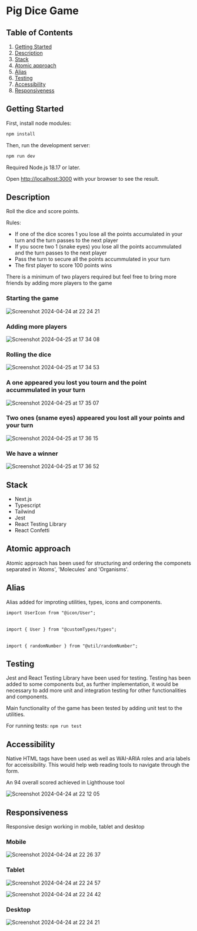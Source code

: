 # Pig Dice Game

## Table of Contents
1. [Getting Started](#getting-started)
2. [Description](#description)
3. [Stack](#stack)
4. [Atomic approach](#atomic-approach)
5. [Alias](#alias)
6. [Testing](#testing)
7. [Accessibility](#accessibility)
8. [Responsiveness](#responsiveness)

## Getting Started

First, install node modules:

```bash
npm install
```

Then, run the development server:

```bash
npm run dev
```

Required Node.js 18.17 or later.

Open [http://localhost:3000](http://localhost:3000) with your browser to see the result.

## Description

Roll the dice and score points.

Rules:
- If one of the dice scores 1 you lose all the points accumulated in your turn and the turn passes to the next player
- If you socre two 1 (snake eyes) you lose all the points accummulated and the turn passes to the next player
- Pass the turn to secure all the points accummulated in your turn
- The first player to score 100 points wins

There is a minimum of two players required but feel free to bring more friends by adding more players to the game

### Starting the game

![Screenshot 2024-04-24 at 22 24 21](https://github.com/david-lorenzo-vargas/Pig-Dice-Game/assets/72414745/025d3cea-7a19-4d62-b691-90657b0c9279)

### Adding more players

![Screenshot 2024-04-25 at 17 34 08](https://github.com/david-lorenzo-vargas/Pig-Dice-Game/assets/72414745/c73b4383-209e-4dd1-9eae-ed0a2b6923b1)

### Rolling the dice

![Screenshot 2024-04-25 at 17 34 53](https://github.com/david-lorenzo-vargas/Pig-Dice-Game/assets/72414745/b296601f-e3b0-4ecd-8ad6-3e5e572c82f5)

### A one appeared you lost you tourn and the point accummulated in your turn

![Screenshot 2024-04-25 at 17 35 07](https://github.com/david-lorenzo-vargas/Pig-Dice-Game/assets/72414745/6dc940c9-c6a3-47c9-942d-45fc55c22cf4)

### Two ones (sname eyes) appeared you lost all your points and your turn

![Screenshot 2024-04-25 at 17 36 15](https://github.com/david-lorenzo-vargas/Pig-Dice-Game/assets/72414745/9c91b831-42a3-4ccc-91d0-50bf79473354)

### We have a winner

![Screenshot 2024-04-25 at 17 36 52](https://github.com/david-lorenzo-vargas/Pig-Dice-Game/assets/72414745/966c8158-22ae-43db-be4a-6664ba672660)

## Stack

<ul>
  <li>Next.js</li>
  <li>Typescript</li>
  <li>Tailwind</li>
  <li>Jest</li>
  <li>React Testing Library</li>
  <li>React Confetti</li>
</ul>

## Atomic approach

Atomic approach has been used for structuring and ordering the componets separated in 'Atoms', 'Molecules' and 'Organisms'.

## Alias

Alias added for improting utilities, types, icons and components.

`import UserIcon from "@icon/User";`
<br>
<br>

`import { User } from "@customTypes/types";`
<br>
<br>

`import { randomNumber } from "@util/randomNumber";`

## Testing

Jest and React Testing Library have been used for testing. Testing has been added to some components but, as further implementation, it would be necessary to add more unit and integration testing for other functionalities and components.

Main functionality of the game has been tested by adding unit test to the utilities.

For running tests: `npm run test`

## Accessibility

Native HTML tags have been used as well as WAI-ARIA roles and aria labels for acceissibility. This would help web reading tools to navigate through the form.

An 94 overall scored achieved in Lighthouse tool

![Screenshot 2024-04-24 at 22 12 05](https://github.com/david-lorenzo-vargas/Pig-Dice-Game/assets/72414745/cb361f10-b1ee-4584-9889-2af49f531a9a)

## Responsiveness

Responsive design working in mobile, tablet and desktop

### Mobile

![Screenshot 2024-04-24 at 22 26 37](https://github.com/david-lorenzo-vargas/Pig-Dice-Game/assets/72414745/02531bcc-6668-4836-bec4-31dfae82dc47)

### Tablet

![Screenshot 2024-04-24 at 22 24 57](https://github.com/david-lorenzo-vargas/Pig-Dice-Game/assets/72414745/314b5bb9-ac14-484d-b780-baf4e3c5643e)

![Screenshot 2024-04-24 at 22 24 42](https://github.com/david-lorenzo-vargas/Pig-Dice-Game/assets/72414745/97e20785-64ff-463d-a5a0-71b534542efb)

### Desktop

![Screenshot 2024-04-24 at 22 24 21](https://github.com/david-lorenzo-vargas/Pig-Dice-Game/assets/72414745/b2930cee-4424-49d0-94a9-170bfb19e1aa)

